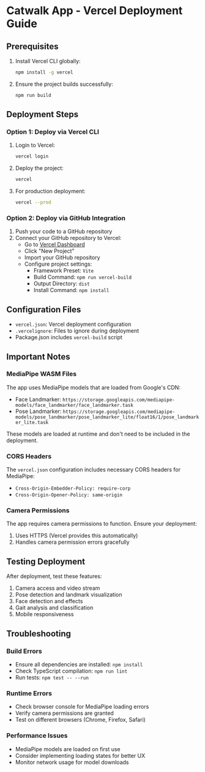 # Catwalk App - Vercel Deployment Guide

## Prerequisites

1. Install Vercel CLI globally:
   ```bash
   npm install -g vercel
   ```

2. Ensure the project builds successfully:
   ```bash
   npm run build
   ```

## Deployment Steps

### Option 1: Deploy via Vercel CLI

1. Login to Vercel:
   ```bash
   vercel login
   ```

2. Deploy the project:
   ```bash
   vercel
   ```

3. For production deployment:
   ```bash
   vercel --prod
   ```

### Option 2: Deploy via GitHub Integration

1. Push your code to a GitHub repository
2. Connect your GitHub repository to Vercel:
   - Go to [Vercel Dashboard](https://vercel.com/dashboard)
   - Click "New Project"
   - Import your GitHub repository
   - Configure project settings:
     - Framework Preset: `Vite`
     - Build Command: `npm run vercel-build`
     - Output Directory: `dist`
     - Install Command: `npm install`

## Configuration Files

- `vercel.json`: Vercel deployment configuration
- `.vercelignore`: Files to ignore during deployment
- Package.json includes `vercel-build` script

## Important Notes

### MediaPipe WASM Files

The app uses MediaPipe models that are loaded from Google's CDN:
- Face Landmarker: `https://storage.googleapis.com/mediapipe-models/face_landmarker/face_landmarker.task`
- Pose Landmarker: `https://storage.googleapis.com/mediapipe-models/pose_landmarker/pose_landmarker_lite/float16/1/pose_landmarker_lite.task`

These models are loaded at runtime and don't need to be included in the deployment.

### CORS Headers

The `vercel.json` configuration includes necessary CORS headers for MediaPipe:
- `Cross-Origin-Embedder-Policy: require-corp`
- `Cross-Origin-Opener-Policy: same-origin`

### Camera Permissions

The app requires camera permissions to function. Ensure your deployment:
1. Uses HTTPS (Vercel provides this automatically)
2. Handles camera permission errors gracefully

## Testing Deployment

After deployment, test these features:
1. Camera access and video stream
2. Pose detection and landmark visualization
3. Face detection and effects
4. Gait analysis and classification
5. Mobile responsiveness

## Troubleshooting

### Build Errors
- Ensure all dependencies are installed: `npm install`
- Check TypeScript compilation: `npm run lint`
- Run tests: `npm test -- --run`

### Runtime Errors
- Check browser console for MediaPipe loading errors
- Verify camera permissions are granted
- Test on different browsers (Chrome, Firefox, Safari)

### Performance Issues
- MediaPipe models are loaded on first use
- Consider implementing loading states for better UX
- Monitor network usage for model downloads